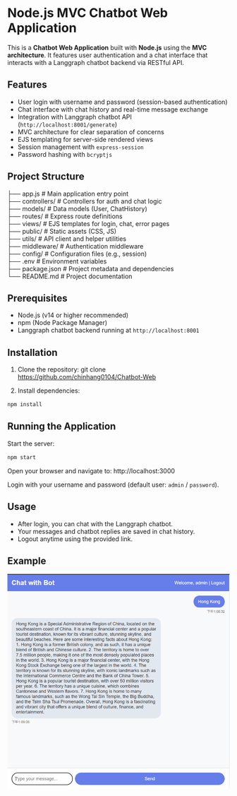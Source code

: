 # Node.js MVC Chatbot Web Application

This is a **Chatbot Web Application** built with **Node.js** using the **MVC architecture**. It features user authentication and a chat interface that interacts with a Langgraph chatbot backend via RESTful API.

## Features

- User login with username and password (session-based authentication)
- Chat interface with chat history and real-time message exchange
- Integration with Langgraph chatbot API (`http://localhost:8001/generate`)
- MVC architecture for clear separation of concerns
- EJS templating for server-side rendered views
- Session management with `express-session`
- Password hashing with `bcryptjs`

## Project Structure
├── app.js # Main application entry point  
├── controllers/ # Controllers for auth and chat logic  
├── models/ # Data models (User, ChatHistory)  
├── routes/ # Express route definitions  
├── views/ # EJS templates for login, chat, error pages  
├── public/ # Static assets (CSS, JS)  
├── utils/ # API client and helper utilities  
├── middleware/ # Authentication middleware  
├── config/ # Configuration files (e.g., session)  
├── .env # Environment variables  
├── package.json # Project metadata and dependencies  
└── README.md # Project documentation  

## Prerequisites

- Node.js (v14 or higher recommended)
- npm (Node Package Manager)
- Langgraph chatbot backend running at `http://localhost:8001`

## Installation

1. Clone the repository:
git clone https://github.com/chinhang0104/Chatbot-Web

2. Install dependencies:
```bash
npm install
```

## Running the Application
Start the server:
```bash
npm start
```

Open your browser and navigate to:
http://localhost:3000

Login with your username and password (default user: `admin` / `password`).

## Usage

- After login, you can chat with the Langgraph chatbot.
- Your messages and chatbot replies are saved in chat history.
- Logout anytime using the provided link.

## Example
![Chatbot Example](Chatbot%20example.png)






